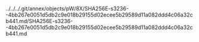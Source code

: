 ../../../.git/annex/objects/pW/8X/SHA256E-s3236--4bb267e0051d5db2c9e018b29155d02ecee5b29589d11a082ddd4c06a32cb441.md/SHA256E-s3236--4bb267e0051d5db2c9e018b29155d02ecee5b29589d11a082ddd4c06a32cb441.md
